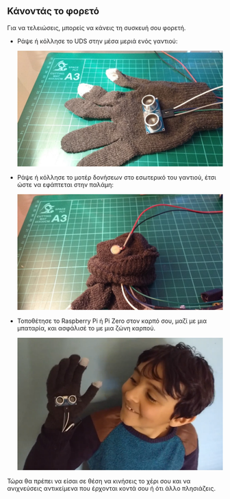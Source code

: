 ## Κάνοντάς το φορετό

Για να τελειώσεις, μπορείς να κάνεις τη συσκευή σου φορετή.

- Ράψε ή κόλλησε το UDS στην μέσα μεριά ενός γαντιού:

    ![ultra και γάντι](images/glove_uds.jpg)

- Ράψε ή κόλλησε το μοτέρ δονήσεων στο εσωτερικό του γαντιού, έτσι ώστε να εφάπτεται στην παλάμη:

    ![κινητήρας και γάντι](images/glove_motor.jpg)

- Τοποθέτησε το Raspberry Pi ή Pi Zero στον καρπό σου, μαζί με μια μπαταρία, και ασφάλισέ το με μια ζώνη καρπού.

    ![μοντέλο](images/modelled.png)

Τώρα θα πρέπει να είσαι σε θέση να κινήσεις το χέρι σου και να ανιχνεύσεις αντικείμενα που έρχονται κοντά σου ή ότι άλλο πλησιάζεις.


